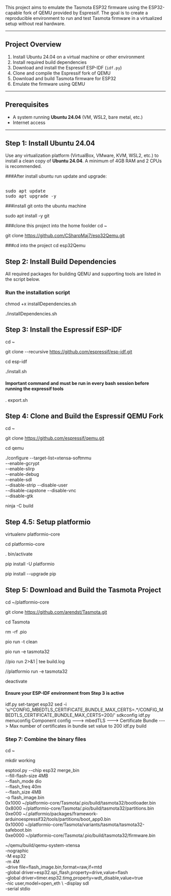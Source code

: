 This project aims to emulate the Tasmota ESP32 firmware using the ESP32-capable fork of QEMU provided by Espressif. The goal is to create a reproducible environment to run and test Tasmota firmware in a virtualized setup without real hardware.

---

## Project Overview

1. Install Ubuntu 24.04 on a virtual machine or other environment
2. Install required build dependencies
3. Download and install the Espressif ESP-IDF (`idf.py`)
4. Clone and compile the Espressif fork of QEMU
5. Download and build Tasmota firmware for ESP32
6. Emulate the firmware using QEMU

---

## Prerequisites

- A system running **Ubuntu 24.04** (VM, WSL2, bare metal, etc.)
- Internet access

---

## Step 1: Install Ubuntu 24.04

Use any virtualization platform (VirtualBox, VMware, KVM, WSL2, etc.) to install a clean copy of **Ubuntu 24.04**. A minimum of 4GB RAM and 2 CPUs is recommended.

###After install ubuntu run update and upgrade:
<pre> 
sudo apt update 
sudo apt upgrade -y 
</pre>
###install git onto the ubuntu machine 

sudo apt install -y git 

###clone this project into the home foolder
cd ~

git clone https://github.com/CSharpMaj7/esp32Qemu.git

###cd into the project 
cd esp32Qemu

## Step 2: Install Build Dependencies

All required packages for building QEMU and supporting tools are listed in the script below.

### Run the installation script

chmod +x installDependencies.sh

./installDependencies.sh

## Step 3: Install the Espressif ESP-IDF
cd ~ 

git clone --recursive https://github.com/espressif/esp-idf.git

cd esp-idf

./install.sh

#### Important command and must be run in every bash session before running the expressif tools
. export.sh


## Step 4: Clone and Build the Espressif QEMU Fork
cd ~ 

git clone https://github.com/espressif/qemu.git

cd qemu

./configure --target-list=xtensa-softmmu \
    --enable-gcrypt \
    --enable-slirp \
    --enable-debug \
    --enable-sdl \
    --disable-strip --disable-user \
    --disable-capstone --disable-vnc \
    --disable-gtk
    
ninja -C build


## Step 4.5: Setup platformio
virtualenv platformio-core

cd platformio-core

. bin/activate

pip install -U platformio

pip install --upgrade pip

 
## Step 5: Download and Build the Tasmota Project
cd ~/platformio-core

git clone https://github.com/arendst/Tasmota.git

cd Tasmota


rm -rf .pio

pio run -t clean

pio run -e tasmota32

//pio run 2>&1 | tee build.log

//platformio run -e tasmota32

deactivate

#### Ensure your ESP-IDF environment from Step 3 is active
idf.py set-target esp32
sed -i 's/^CONFIG_MBEDTLS_CERTIFICATE_BUNDLE_MAX_CERTS=.*/CONFIG_MBEDTLS_CERTIFICATE_BUNDLE_MAX_CERTS=200/' sdkconfig
idf.py menuconfig
Component config  --->
  mbedTLS  --->
    Certificate Bundle  --->
      Max number of certificates in bundle
      set value to 200
idf.py build

###  Step 7: Combine the binary files

cd ~ 

mkdir working

esptool.py --chip esp32 merge_bin \
  --fill-flash-size 4MB \
  --flash_mode dio \
  --flash_freq 40m \
  --flash_size 4MB \
  -o flash_image.bin \
  0x1000  ~/platformio-core/Tasmota/.pio/build/tasmota32/bootloader.bin \
  0x8000  ~/platformio-core/Tasmota/.pio/build/tasmota32/partitions.bin \
  0xe000  ~/.platformio/packages/framework-arduinoespressif32/tools/partitions/boot_app0.bin \
  0x10000 ~/platformio-core/Tasmota/variants/tasmota/tasmota32-safeboot.bin \
  0xe0000 ~/platformio-core/Tasmota/.pio/build/tasmota32/firmware.bin

~/qemu/build/qemu-system-xtensa \
  -nographic \
  -M esp32 \
  -m 4M \
  -drive file=flash_image.bin,format=raw,if=mtd \
  -global driver=esp32.spi_flash,property=drive,value=flash \
  -global driver=timer.esp32.timg,property=wdt_disable,value=true\
  -nic user,model=open_eth \ 
  -display sdl \
  -serial stdio

